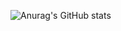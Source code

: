 ![Anurag's GitHub stats](https://github-readme-stats.vercel.app/api?username=chaweb&show_icons=true&theme=tokyonight)
